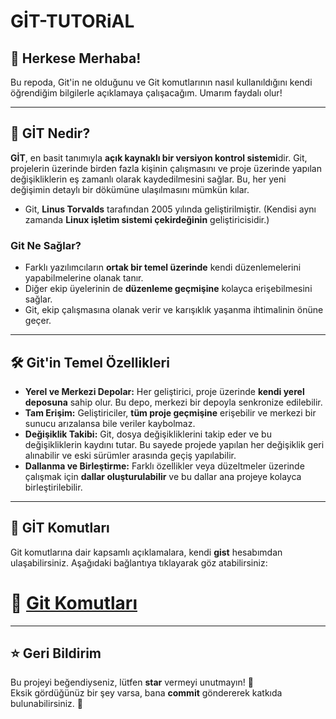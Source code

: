 
# GİT-TUTORiAL

## 👋 Herkese Merhaba!

Bu repoda, Git'in ne olduğunu ve Git komutlarının nasıl kullanıldığını kendi öğrendiğim bilgilerle açıklamaya çalışacağım. Umarım faydalı olur!

---

## 🚀 GİT Nedir?

**GİT**, en basit tanımıyla **açık kaynaklı bir versiyon kontrol sistemi**dir. Git, projelerin üzerinde birden fazla kişinin çalışmasını ve proje üzerinde yapılan değişikliklerin eş zamanlı olarak kaydedilmesini sağlar. Bu, her yeni değişimin detaylı bir dökümüne ulaşılmasını mümkün kılar.

- Git, **Linus Torvalds** tarafından 2005 yılında geliştirilmiştir. (Kendisi aynı zamanda **Linux işletim sistemi çekirdeğinin** geliştiricisidir.)
  
### Git Ne Sağlar?
- Farklı yazılımcıların **ortak bir temel üzerinde** kendi düzenlemelerini yapabilmelerine olanak tanır.
- Diğer ekip üyelerinin de **düzenleme geçmişine** kolayca erişebilmesini sağlar.
- Git, ekip çalışmasına olanak verir ve karışıklık yaşanma ihtimalinin önüne geçer.

---

## 🛠️ Git'in Temel Özellikleri

- **Yerel ve Merkezi Depolar:** Her geliştirici, proje üzerinde **kendi yerel deposuna** sahip olur. Bu depo, merkezi bir depoyla senkronize edilebilir. 
- **Tam Erişim:** Geliştiriciler, **tüm proje geçmişine** erişebilir ve merkezi bir sunucu arızalansa bile veriler kaybolmaz.
- **Değişiklik Takibi:** Git, dosya değişikliklerini takip eder ve bu değişikliklerin kaydını tutar. Bu sayede projede yapılan her değişiklik geri alınabilir ve eski sürümler arasında geçiş yapılabilir.
- **Dallanma ve Birleştirme:** Farklı özellikler veya düzeltmeler üzerinde çalışmak için **dallar oluşturulabilir** ve bu dallar ana projeye kolayca birleştirilebilir.

---

## 📂 GİT Komutları

Git komutlarına dair kapsamlı açıklamalara, kendi **gist** hesabımdan ulaşabilirsiniz. Aşağıdaki bağlantıya tıklayarak göz atabilirsiniz:

# 💎 [Git Komutları](https://gist.github.com/NasirKrmzz/7577419dd8d9d4792f2e07e3699cbaa8)

---

## ⭐ Geri Bildirim

Bu projeyi beğendiyseniz, lütfen **star** vermeyi unutmayın! 🎉  
Eksik gördüğünüz bir şey varsa, bana **commit** göndererek katkıda bulunabilirsiniz. 🙌
